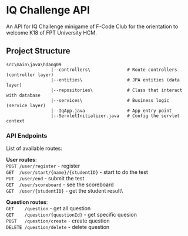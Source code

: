 # IQ Challenge API
An API for IQ Challenge minigame of F-Code Club for the orientation to welcome K18 of FPT University HCM.


## Project Structure

```
src\main\java\hdang09
                 |--controllers\              # Route controllers (controller layer)
                 |--entities\                 # JPA entities (data layer)
                 |--repositories\             # Class that interact with database
                 |--services\                 # Business logic (service layer)
                 |--IqApp.java                # App entry point
                 |--ServletInitializer.java   # Config the servlet context
```

### API Endpoints

List of available routes:

**User routes**:\
`POST /user/register`                 - register\
`GET  /user/start/{name}/{studentID}` - start to do the test\
`PUT  /user/end`                      - submit the test\
`GET  /user/scoreboard`               - see the scoreboard\
`GET  /user/{studentID}`              - get the student result\

**Question routes**:\
`GET    /question` - get all question\
`GET    /question/{questionId}` - get specific quesion\
`POST   /question/create` - create question\
`DELETE /question/delete` - delete question


